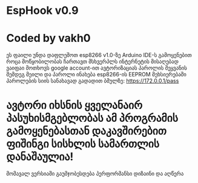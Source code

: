 # EspHook v0.9
# Coded by vakh0
ეს ფაილი უნდა დაფლეშოთ esp8266 v1.0-ზე Arduino IDE-ს გამოყენებით
როცა მოწყობილობას ჩართავთ მსხვერპლს ინტერნეტის მისაღებად
ვაიფაი მოთხოვს google account-ით ავტორიზაციას
პაროლის შეყვანის შემდეგ მეილი და პაროლი ინახება 
esp8266-ის EEPROM მეხსიერებაში
პაროლების სიის სანახავად გადადით ბმულზე: https://172.0.0.1/pass

# ავტორი იხსნის ყველანაირ პასუხისმგებლობას ამ პროგრამის გამოყენებასთან დაკავშირებით ფიშინგი სისხლის სამართლის დანაშაულია!

მომავალ ვერსიაში გაუმჯობესდება პერფორმანსი დიზაინი და აღწერა
